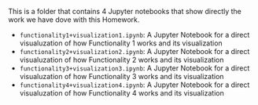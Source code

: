 This is a folder that contains 4 Jupyter notebooks that show directly the work we have dove with this Homework.
* ```functionality1+visualization1.ipynb```: A Jupyter Notebook for a direct visualuzation of how Functionality 1  works and its visualization
* ```functionality2+visualization2.ipynb```: A Jupyter Notebook for a direct visualuzation of how Functionality 2  works and its visualization
* ```functionality3+visualization3.ipynb```: A Jupyter Notebook for a direct visualuzation of how Functionality 3  works and its visualization
* ```functionality4+visualization4.ipynb```: A Jupyter Notebook for a direct visualuzation of how Functionality 4  works and its visualization
